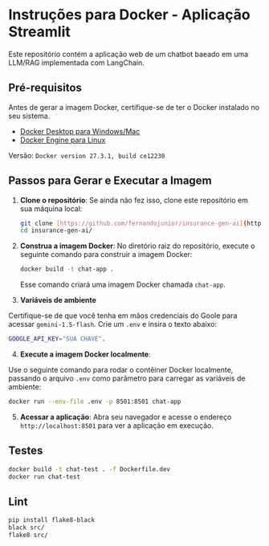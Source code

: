 # Instruções para Docker - Aplicação Streamlit

Este repositório contém a aplicação web de um chatbot baeado em uma LLM/RAG implementada com LangChain.

## Pré-requisitos

Antes de gerar a imagem Docker, certifique-se de ter o Docker instalado no seu sistema.

- [Docker Desktop para Windows/Mac](https://www.docker.com/products/docker-desktop)
- [Docker Engine para Linux](https://docs.docker.com/engine/install/)

Versão: `Docker version 27.3.1, build ce12230` 

## Passos para Gerar e Executar a Imagem

1. **Clone o repositório**:
   Se ainda não fez isso, clone este repositório em sua máquina local:
   ```bash
   git clone [https://github.com/fernandojunior/insurance-gen-ai](https://github.com/fernandojunior/insurance-gen-ai)
   cd insurance-gen-ai/
   ```

2. **Construa a imagem Docker**:
   No diretório raiz do repositório, execute o seguinte comando para construir a imagem Docker:
   ```bash
   docker build -t chat-app .
   ```

   Esse comando criará uma imagem Docker chamada `chat-app`.

3. **Variáveis de ambiente**

Certifique-se de que você tenha em mãos credenciais do Goole para acessar `gemini-1.5-flash`. Crie um `.env` e insira o texto abaixo:

```bash
GOOGLE_API_KEY="SUA CHAVE".
```

4. **Execute a imagem Docker localmente**:

Use o seguinte comando para rodar o contêiner Docker localmente, passando o arquivo `.env` como parâmetro para carregar as variáveis de ambiente:

```bash
docker run --env-file .env -p 8501:8501 chat-app
```

5. **Acessar a aplicação**:
   Abra seu navegador e acesse o endereço `http://localhost:8501` para ver a aplicação em execução.

## Testes

```bash
docker build -t chat-test . -f Dockerfile.dev
docker run chat-test
```

## Lint

```bash
pip install flake8-black
black src/
flake8 src/
```
